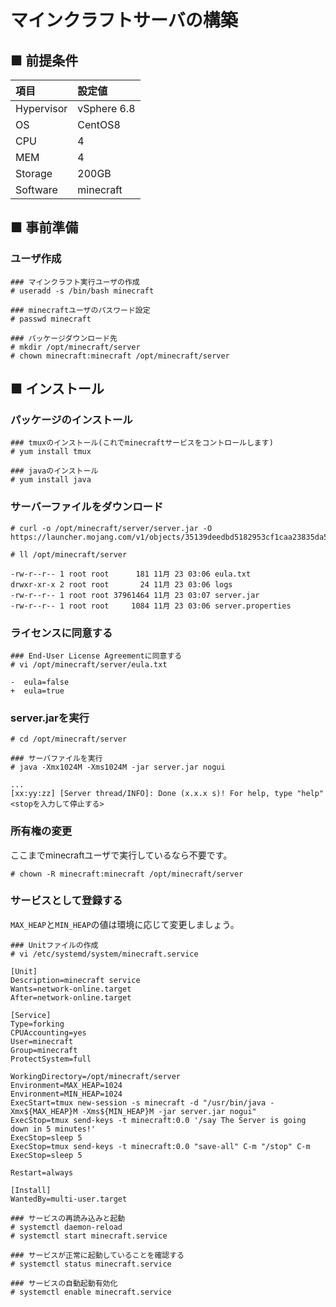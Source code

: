 # マインクラフトサーバの構築
## ■ 前提条件
|項目|設定値|
|:---|:---|
|Hypervisor|vSphere 6.8|
|OS|CentOS8|
|CPU|4|
|MEM|4|
|Storage|200GB|
|Software|minecraft|
## ■ 事前準備
### ユーザ作成
```
### マインクラフト実行ユーザの作成
# useradd -s /bin/bash minecraft

### minecraftユーザのパスワード設定
# passwd minecraft

### パッケージダウンロード先
# mkdir /opt/minecraft/server
# chown minecraft:minecraft /opt/minecraft/server
```
## ■ インストール
### パッケージのインストール
```
### tmuxのインストール(これでminecraftサービスをコントロールします)
# yum install tmux

### javaのインストール
# yum install java
```
### サーバーファイルをダウンロード
```
# curl -o /opt/minecraft/server/server.jar -O https://launcher.mojang.com/v1/objects/35139deedbd5182953cf1caa23835da59ca3d7cd/server.jar
```
```
# ll /opt/minecraft/server
```
```
-rw-r--r-- 1 root root      181 11月 23 03:06 eula.txt
drwxr-xr-x 2 root root       24 11月 23 03:06 logs
-rw-r--r-- 1 root root 37961464 11月 23 03:07 server.jar
-rw-r--r-- 1 root root     1084 11月 23 03:06 server.properties
```
### ライセンスに同意する
```
### End-User License Agreementに同意する
# vi /opt/minecraft/server/eula.txt
```
```
-  eula=false
+  eula=true
```
### server.jarを実行
```
# cd /opt/minecraft/server
```
```
### サーバファイルを実行
# java -Xmx1024M -Xms1024M -jar server.jar nogui
```
```
...
[xx:yy:zz] [Server thread/INFO]: Done (x.x.x s)! For help, type "help"
<stopを入力して停止する>
```
### 所有権の変更
ここまでminecraftユーザで実行しているなら不要です。
```
# chown -R minecraft:minecraft /opt/minecraft/server
```
### サービスとして登録する
`MAX_HEAP`と`MIN_HEAP`の値は環境に応じて変更しましょう。
```
### Unitファイルの作成
# vi /etc/systemd/system/minecraft.service
```
```
[Unit]
Description=minecraft service
Wants=network-online.target
After=network-online.target

[Service]
Type=forking
CPUAccounting=yes
User=minecraft
Group=minecraft
ProtectSystem=full

WorkingDirectory=/opt/minecraft/server
Environment=MAX_HEAP=1024
Environment=MIN_HEAP=1024
ExecStart=tmux new-session -s minecraft -d "/usr/bin/java -Xmx${MAX_HEAP}M -Xms${MIN_HEAP}M -jar server.jar nogui"
ExecStop=tmux send-keys -t minecraft:0.0 '/say The Server is going down in 5 minutes!'
ExecStop=sleep 5
ExecStop=tmux send-keys -t minecraft:0.0 "save-all" C-m "/stop" C-m
ExecStop=sleep 5

Restart=always

[Install]
WantedBy=multi-user.target
```
```
### サービスの再読み込みと起動
# systemctl daemon-reload
# systemctl start minecraft.service
```
```
### サービスが正常に起動していることを確認する
# systemctl status minecraft.service
```
```
### サービスの自動起動有効化
# systemctl enable minecraft.service
```

